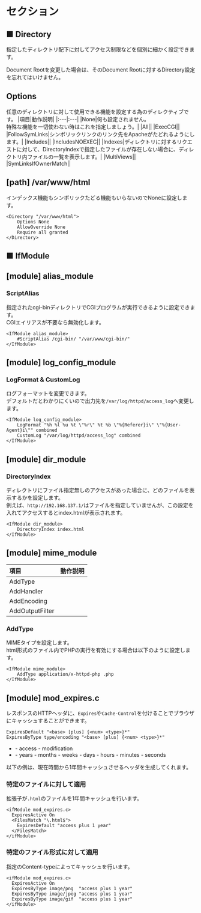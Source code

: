# セクション
## ■ Directory
指定したディレクトリ配下に対してアクセス制限などを個別に細かく設定できます。  
  
Document Rootを変更した場合は、そのDocument Rootに対するDirectory設定を忘れてはいけません。
## Options
任意のディレクトリに対して使用できる機能を設定する為のディレクティブです。
|項目|動作説明|
|:---|:---|
|None|何も設定されません。</br>特殊な機能を一切使わない時はこれを指定しましょう。|
|All||
|ExecCGI||
|FollowSymLinks|シンボリックリンクのリンク先をApacheがたどれるようにします。|
|Includes||
|IncludesNOEXEC||
|Indexes|ディレクトリに対するリクエストに対して、DirectoryIndexで指定したファイルが存在しない場合に、ディレクトリ内ファイルの一覧を表示します。|
|MultiViews||
|SymLinksIfOwnerMatch||

## [path] /var/www/html
インデックス機能もシンボリックたどる機能もいらないのでNoneに設定します。
```
<Directory "/var/www/html">
    Options None
    AllowOverride None
    Require all granted
</Directory>
```

## ■ IfModule
## [module] alias_module
### ScriptAlias
指定されたcgi-binディレクトリでCGIプログラムが実行できるように設定できます。  
CGIエイリアスが不要なら無効化します。
```
<IfModule alias_module>
    #ScriptAlias /cgi-bin/ "/var/www/cgi-bin/"
</IfModule>
```
## [module] log_config_module
### LogFormat & CustomLog
ログフォーマットを変更できます。  
デフォルトだとわかりにくいので出力先を`/var/log/httpd/access_log`へ変更します。
```
<IfModule log_config_module>
    LogFormat "%h %l %u %t \"%r\" %t %b \"%{Referer}i\" \"%{User-Agent}i\"" combined
    CustomLog "/var/log/httpd/access_log" combined
</IfModule>
```
## [module] dir_module
### DirectoryIndex
ディレクトリにファイル指定無しのアクセスがあった場合に、どのファイルを表示するかを設定します。  
例えば、`http://192.168.137.1/`はファイルを指定していませんが、この設定を入れてアクセスするとindex.htmlが表示されます。
```
<IfModule dir_module>
    DirectoryIndex index.html
</IfModule>
```
## [module] mime_module
|項目|動作説明|
|:---|:---|
|AddType||
|AddHandler||
|AddEncoding||
|AddOutputFilter||

### AddType
MIMEタイプを設定します。  
html形式のファイル内でPHPの実行を有効にする場合は以下のように設定します。  
```
<IfModule mime_module>
    AddType application/x-httpd-php .php
</IfModule>
```
## [module] mod_expires.c
レスポンスのHTTPヘッダに、`Expires`や`Cache-Control`を付けることでブラウザにキャッシュすることができます。
```
ExpiresDefault "<base> [plus] {<num> <type>}*"
ExpiresByType type/encoding "<base> [plus] {<num> <type>}*"
```
- <base>
  - access
  - modification

- <type>
  - years
  - months
  - weeks
  - days
  - hours
  - minutes
  - seconds

以下の例は、現在時間から1年間キャッシュさせるヘッダを生成してくれます。
### 特定のファイルに対して適用
拡張子が`.html`のファイルを1年間キャッシュを行います。
```
<ifModule mod_expires.c>
  ExpiresActive On
  <FilesMatch "\.html$">
    ExpiresDefault "access plus 1 year"
  </FilesMatch>
</ifModule>
```
### 特定のファイル形式に対して適用
指定のContent-typeによってキャッシュを行います。
```
<ifModule mod_expires.c>
  ExpiresActive On
  ExpiresByType image/png  "access plus 1 year"
  ExpiresByType image/jpeg "access plus 1 year"
  ExpiresByType image/gif  "access plus 1 year"
</ifModule>
```
